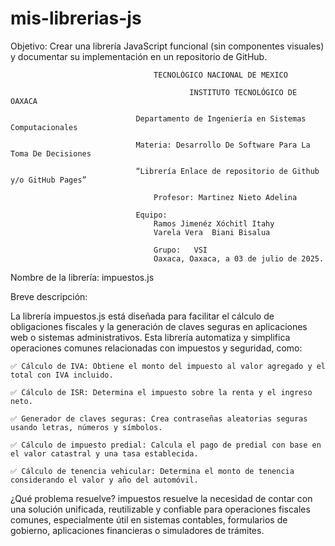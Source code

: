 # mis-librerias-js
Objetivo: Crear una librería JavaScript funcional (sin componentes visuales) y documentar su implementación en un repositorio de GitHub.
								
									TECNOLÓGICO NACIONAL DE MEXICO
	
                 							INSTITUTO TECNOLÓGICO DE OAXACA			

								Departamento de Ingeniería en Sistemas Computacionales

								Materia: Desarrollo De Software Para La Toma De Decisiones

						   		“Librería Enlace de repositorio de Github y/o GitHub Pages”

									Profesor: Martinez Nieto Adelina
		
								Equipo: 
									Ramos Jimenéz Xóchitl Itahy
									Varela Vera  Biani Bisalua

									Grupo:   VSI
									Oaxaca, Oaxaca, a 03 de julio de 2025.





Nombre de la librería: impuestos.js

Breve descripción:

La librería impuestos.js está diseñada para facilitar el cálculo de obligaciones fiscales y la generación de claves seguras en aplicaciones web o sistemas administrativos. Esta librería automatiza y simplifica operaciones comunes relacionadas con impuestos y seguridad, como:

	✅ Cálculo de IVA: Obtiene el monto del impuesto al valor agregado y el total con IVA incluido.

	✅ Cálculo de ISR: Determina el impuesto sobre la renta y el ingreso neto.

	✅ Generador de claves seguras: Crea contraseñas aleatorias seguras usando letras, números y símbolos.

	✅ Cálculo de impuesto predial: Calcula el pago de predial con base en el valor catastral y una tasa establecida.

	✅ Cálculo de tenencia vehicular: Determina el monto de tenencia considerando el valor y año del automóvil.

¿Qué problema resuelve?
impuestos resuelve la necesidad de contar con una solución unificada, reutilizable y confiable para operaciones fiscales comunes, especialmente útil en sistemas contables, formularios de gobierno, aplicaciones financieras o simuladores de trámites.






